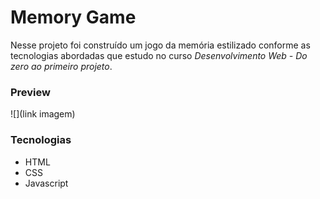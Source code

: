 # Memory Game

Nesse projeto foi construído um jogo da memória estilizado conforme as tecnologias abordadas que estudo no curso *Desenvolvimento Web - Do zero ao primeiro projeto*.

### Preview
![](link imagem)

### Tecnologias
* HTML
* CSS 
* Javascript
